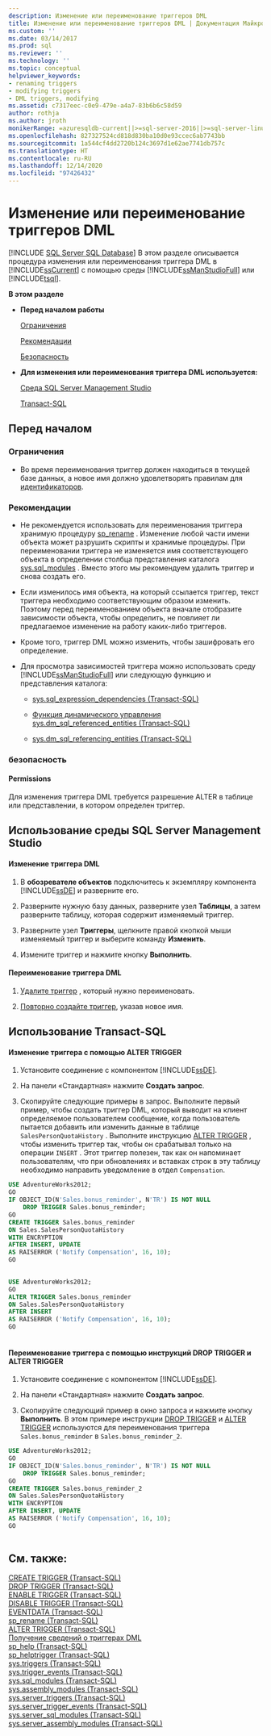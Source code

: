 ```yaml
---
description: Изменение или переименование триггеров DML
title: Изменение или переименование триггеров DML | Документация Майкрософт
ms.custom: ''
ms.date: 03/14/2017
ms.prod: sql
ms.reviewer: ''
ms.technology: ''
ms.topic: conceptual
helpviewer_keywords:
- renaming triggers
- modifying triggers
- DML triggers, modifying
ms.assetid: c7317eec-c0e9-479e-a4a7-83b6b6c58d59
author: rothja
ms.author: jroth
monikerRange: =azuresqldb-current||>=sql-server-2016||>=sql-server-linux-2017||=azuresqldb-mi-current
ms.openlocfilehash: 827327524cd818d830ba10d0e93ccec6ab7743bb
ms.sourcegitcommit: 1a544cf4dd2720b124c3697d1e62ae7741db757c
ms.translationtype: HT
ms.contentlocale: ru-RU
ms.lasthandoff: 12/14/2020
ms.locfileid: "97426432"
---
```

# <a name="modify-or-rename-dml-triggers"></a>Изменение или переименование триггеров DML
[!INCLUDE [SQL Server SQL Database](../../includes/applies-to-version/sql-asdb.md)]
  В этом разделе описывается процедура изменения или переименования триггера DML в [!INCLUDE[ssCurrent](../../includes/sscurrent-md.md)] с помощью среды [!INCLUDE[ssManStudioFull](../../includes/ssmanstudiofull-md.md)] или [!INCLUDE[tsql](../../includes/tsql-md.md)].  
  
 **В этом разделе**  
  
-   **Перед началом работы**  
  
     [Ограничения](#Restrictions)  
  
     [Рекомендации](#Recommendations)  
  
     [Безопасность](#Security)  
  
-   **Для изменения или переименования триггера DML используется:**  
  
     [Среда SQL Server Management Studio](#SSMSProcedure)  
  
     [Transact-SQL](#TsqlProcedure)  
  
##  <a name="before-you-begin"></a><a name="BeforeYouBegin"></a> Перед началом  
  
###  <a name="limitations-and-restrictions"></a><a name="Restrictions"></a> Ограничения  
  
-   Во время переименования триггер должен находиться в текущей базе данных, а новое имя должно удовлетворять правилам для [идентификаторов](../../relational-databases/databases/database-identifiers.md).  
  
###  <a name="recommendations"></a><a name="Recommendations"></a> Рекомендации  
  
-   Не рекомендуется использовать для переименования триггера хранимую процедуру [sp_rename](../../relational-databases/system-stored-procedures/sp-rename-transact-sql.md) . Изменение любой части имени объекта может разрушить скрипты и хранимые процедуры. При переименовании триггера не изменяется имя соответствующего объекта в определении столбца представления каталога [sys.sql_modules](../../relational-databases/system-catalog-views/sys-sql-modules-transact-sql.md) . Вместо этого мы рекомендуем удалить триггер и снова создать его.  
  
-   Если изменилось имя объекта, на который ссылается триггер, текст триггера необходимо соответствующим образом изменить. Поэтому перед переименованием объекта вначале отобразите зависимости объекта, чтобы определить, не повлияет ли предлагаемое изменение на работу каких-либо триггеров.  
  
-   Кроме того, триггер DML можно изменить, чтобы зашифровать его определение.  
  
-   Для просмотра зависимостей триггера можно использовать среду [!INCLUDE[ssManStudioFull](../../includes/ssmanstudiofull-md.md)] или следующую функцию и представления каталога:  
  
    -   [sys.sql_expression_dependencies (Transact-SQL)](../../relational-databases/system-catalog-views/sys-sql-expression-dependencies-transact-sql.md)  
  
    -   [Функция динамического управления sys.dm_sql_referenced_entities (Transact-SQL)](../../relational-databases/system-dynamic-management-views/sys-dm-sql-referenced-entities-transact-sql.md)  
  
    -   [sys.dm_sql_referencing_entities (Transact-SQL)](../../relational-databases/system-dynamic-management-views/sys-dm-sql-referencing-entities-transact-sql.md)  
  
###  <a name="security"></a><a name="Security"></a> безопасность  
  
####  <a name="permissions"></a><a name="Permissions"></a> Permissions  
 Для изменения триггера DML требуется разрешение ALTER в таблице или представлении, в котором определен триггер.  
  
##  <a name="using-sql-server-management-studio"></a><a name="SSMSProcedure"></a> Использование среды SQL Server Management Studio  
  
#### <a name="to-modify-a-dml-trigger"></a>Изменение триггера DML  
  
1.  В **обозревателе объектов** подключитесь к экземпляру компонента [!INCLUDE[ssDE](../../includes/ssde-md.md)] и разверните его.  
  
2.  Разверните нужную базу данных, разверните узел **Таблицы**, а затем разверните таблицу, которая содержит изменяемый триггер.  
  
3.  Разверните узел **Триггеры**, щелкните правой кнопкой мыши изменяемый триггер и выберите команду **Изменить**.  
  
4.  Измените триггер и нажмите кнопку **Выполнить**.  
  
#### <a name="to-rename-a-dml-trigger"></a>Переименование триггера DML  
  
1.  [Удалите триггер](../../relational-databases/triggers/delete-or-disable-dml-triggers.md) , который нужно переименовать.  
  
2.  [Повторно создайте триггер](../../relational-databases/triggers/create-dml-triggers.md), указав новое имя.  
  
##  <a name="using-transact-sql"></a><a name="TsqlProcedure"></a> Использование Transact-SQL  
  
#### <a name="to-modify-a-trigger-using-alter-trigger"></a>Изменение триггера с помощью ALTER TRIGGER  
  
1.  Установите соединение с компонентом [!INCLUDE[ssDE](../../includes/ssde-md.md)].  
  
2.  На панели «Стандартная» нажмите **Создать запрос**.  
  
3.  Скопируйте следующие примеры в запрос. Выполните первый пример, чтобы создать триггер DML, который выводит на клиент определяемое пользователем сообщение, когда пользователь пытается добавить или изменить данные в таблице `SalesPersonQuotaHistory` . Выполните инструкцию [ALTER TRIGGER](../../t-sql/statements/alter-trigger-transact-sql.md) , чтобы изменить триггер так, чтобы он срабатывал только на операции `INSERT` . Этот триггер полезен, так как он напоминает пользователям, что при обновлениях и вставках строк в эту таблицу необходимо направить уведомление в отдел `Compensation`.  
  
```sql  
USE AdventureWorks2012;  
GO  
IF OBJECT_ID(N'Sales.bonus_reminder', N'TR') IS NOT NULL  
    DROP TRIGGER Sales.bonus_reminder;  
GO  
CREATE TRIGGER Sales.bonus_reminder  
ON Sales.SalesPersonQuotaHistory  
WITH ENCRYPTION  
AFTER INSERT, UPDATE   
AS RAISERROR ('Notify Compensation', 16, 10);  
GO  
  
```  
  
```sql  
USE AdventureWorks2012;  
GO  
ALTER TRIGGER Sales.bonus_reminder  
ON Sales.SalesPersonQuotaHistory  
AFTER INSERT  
AS RAISERROR ('Notify Compensation', 16, 10);  
GO  
  
```  
  
#### <a name="to-rename-a-trigger-using-drop-trigger-and-alter-trigger"></a>Переименование триггера с помощью инструкций DROP TRIGGER и ALTER TRIGGER  
  
1.  Установите соединение с компонентом [!INCLUDE[ssDE](../../includes/ssde-md.md)].  
  
2.  На панели «Стандартная» нажмите **Создать запрос**.  
  
3.  Скопируйте следующий пример в окно запроса и нажмите кнопку **Выполнить**. В этом примере инструкции [DROP TRIGGER](../../t-sql/statements/drop-trigger-transact-sql.md) и [ALTER TRIGGER](../../t-sql/statements/alter-trigger-transact-sql.md) используются для переименования триггера `Sales.bonus_reminder` в `Sales.bonus_reminder_2`.  
  
```sql  
USE AdventureWorks2012;  
GO  
IF OBJECT_ID(N'Sales.bonus_reminder', N'TR') IS NOT NULL  
    DROP TRIGGER Sales.bonus_reminder;  
GO  
CREATE TRIGGER Sales.bonus_reminder_2  
ON Sales.SalesPersonQuotaHistory  
WITH ENCRYPTION  
AFTER INSERT, UPDATE   
AS RAISERROR ('Notify Compensation', 16, 10);  
GO  
  
```  
  
## <a name="see-also"></a>См. также:  
 [CREATE TRIGGER (Transact-SQL)](../../t-sql/statements/create-trigger-transact-sql.md)   
 [DROP TRIGGER (Transact-SQL)](../../t-sql/statements/drop-trigger-transact-sql.md)   
 [ENABLE TRIGGER (Transact-SQL)](../../t-sql/statements/enable-trigger-transact-sql.md)   
 [DISABLE TRIGGER (Transact-SQL)](../../t-sql/statements/disable-trigger-transact-sql.md)   
 [EVENTDATA (Transact-SQL)](../../t-sql/functions/eventdata-transact-sql.md)   
 [sp_rename (Transact-SQL)](../../relational-databases/system-stored-procedures/sp-rename-transact-sql.md)   
 [ALTER TRIGGER (Transact-SQL)](../../t-sql/statements/alter-trigger-transact-sql.md)   
 [Получение сведений о триггерах DML](../../relational-databases/triggers/get-information-about-dml-triggers.md)   
 [sp_help (Transact-SQL)](../../relational-databases/system-stored-procedures/sp-help-transact-sql.md)   
 [sp_helptrigger (Transact-SQL)](../../relational-databases/system-stored-procedures/sp-helptrigger-transact-sql.md)   
 [sys.triggers (Transact-SQL)](../../relational-databases/system-catalog-views/sys-triggers-transact-sql.md)   
 [sys.trigger_events (Transact-SQL)](../../relational-databases/system-catalog-views/sys-trigger-events-transact-sql.md)   
 [sys.sql_modules (Transact-SQL)](../../relational-databases/system-catalog-views/sys-sql-modules-transact-sql.md)   
 [sys.assembly_modules (Transact-SQL)](../../relational-databases/system-catalog-views/sys-assembly-modules-transact-sql.md)   
 [sys.server_triggers (Transact-SQL)](../../relational-databases/system-catalog-views/sys-server-triggers-transact-sql.md)   
 [sys.server_trigger_events (Transact-SQL)](../../relational-databases/system-catalog-views/sys-server-trigger-events-transact-sql.md)   
 [sys.server_sql_modules (Transact-SQL)](../../relational-databases/system-catalog-views/sys-server-sql-modules-transact-sql.md)   
 [sys.server_assembly_modules (Transact-SQL)](../../relational-databases/system-catalog-views/sys-server-assembly-modules-transact-sql.md)  
  
  
